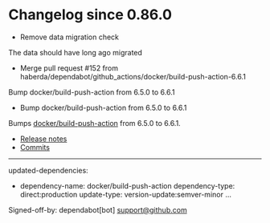 # Changelog since 0.86.0
- Remove data migration check

The data should have long ago migrated 
- Merge pull request #152 from haberda/dependabot/github_actions/docker/build-push-action-6.6.1

Bump docker/build-push-action from 6.5.0 to 6.6.1 
- Bump docker/build-push-action from 6.5.0 to 6.6.1

Bumps [docker/build-push-action](https://github.com/docker/build-push-action) from 6.5.0 to 6.6.1.
- [Release notes](https://github.com/docker/build-push-action/releases)
- [Commits](https://github.com/docker/build-push-action/compare/v6.5.0...v6.6.1)

---
updated-dependencies:
- dependency-name: docker/build-push-action
  dependency-type: direct:production
  update-type: version-update:semver-minor
...

Signed-off-by: dependabot[bot] <support@github.com> 
